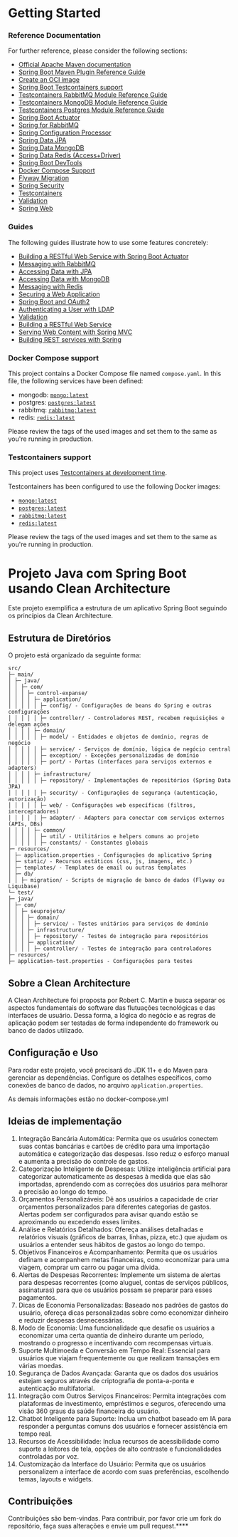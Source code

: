# Getting Started

### Reference Documentation
For further reference, please consider the following sections:

* [Official Apache Maven documentation](https://maven.apache.org/guides/index.html)
* [Spring Boot Maven Plugin Reference Guide](https://docs.spring.io/spring-boot/docs/3.2.5/maven-plugin/reference/html/)
* [Create an OCI image](https://docs.spring.io/spring-boot/docs/3.2.5/maven-plugin/reference/html/#build-image)
* [Spring Boot Testcontainers support](https://docs.spring.io/spring-boot/docs/3.2.5/reference/html/features.html#features.testing.testcontainers)
* [Testcontainers RabbitMQ Module Reference Guide](https://java.testcontainers.org/modules/rabbitmq/)
* [Testcontainers MongoDB Module Reference Guide](https://java.testcontainers.org/modules/databases/mongodb/)
* [Testcontainers Postgres Module Reference Guide](https://java.testcontainers.org/modules/databases/postgres/)
* [Spring Boot Actuator](https://docs.spring.io/spring-boot/docs/3.2.5/reference/htmlsingle/index.html#actuator)
* [Spring for RabbitMQ](https://docs.spring.io/spring-boot/docs/3.2.5/reference/htmlsingle/index.html#messaging.amqp)
* [Spring Configuration Processor](https://docs.spring.io/spring-boot/docs/3.2.5/reference/htmlsingle/index.html#appendix.configuration-metadata.annotation-processor)
* [Spring Data JPA](https://docs.spring.io/spring-boot/docs/3.2.5/reference/htmlsingle/index.html#data.sql.jpa-and-spring-data)
* [Spring Data MongoDB](https://docs.spring.io/spring-boot/docs/3.2.5/reference/htmlsingle/index.html#data.nosql.mongodb)
* [Spring Data Redis (Access+Driver)](https://docs.spring.io/spring-boot/docs/3.2.5/reference/htmlsingle/index.html#data.nosql.redis)
* [Spring Boot DevTools](https://docs.spring.io/spring-boot/docs/3.2.5/reference/htmlsingle/index.html#using.devtools)
* [Docker Compose Support](https://docs.spring.io/spring-boot/docs/3.2.5/reference/htmlsingle/index.html#features.docker-compose)
* [Flyway Migration](https://docs.spring.io/spring-boot/docs/3.2.5/reference/htmlsingle/index.html#howto.data-initialization.migration-tool.flyway)
* [Spring Security](https://docs.spring.io/spring-boot/docs/3.2.5/reference/htmlsingle/index.html#web.security)
* [Testcontainers](https://java.testcontainers.org/)
* [Validation](https://docs.spring.io/spring-boot/docs/3.2.5/reference/htmlsingle/index.html#io.validation)
* [Spring Web](https://docs.spring.io/spring-boot/docs/3.2.5/reference/htmlsingle/index.html#web)

### Guides
The following guides illustrate how to use some features concretely:

* [Building a RESTful Web Service with Spring Boot Actuator](https://spring.io/guides/gs/actuator-service/)
* [Messaging with RabbitMQ](https://spring.io/guides/gs/messaging-rabbitmq/)
* [Accessing Data with JPA](https://spring.io/guides/gs/accessing-data-jpa/)
* [Accessing Data with MongoDB](https://spring.io/guides/gs/accessing-data-mongodb/)
* [Messaging with Redis](https://spring.io/guides/gs/messaging-redis/)
* [Securing a Web Application](https://spring.io/guides/gs/securing-web/)
* [Spring Boot and OAuth2](https://spring.io/guides/tutorials/spring-boot-oauth2/)
* [Authenticating a User with LDAP](https://spring.io/guides/gs/authenticating-ldap/)
* [Validation](https://spring.io/guides/gs/validating-form-input/)
* [Building a RESTful Web Service](https://spring.io/guides/gs/rest-service/)
* [Serving Web Content with Spring MVC](https://spring.io/guides/gs/serving-web-content/)
* [Building REST services with Spring](https://spring.io/guides/tutorials/rest/)

### Docker Compose support
This project contains a Docker Compose file named `compose.yaml`.
In this file, the following services have been defined:

* mongodb: [`mongo:latest`](https://hub.docker.com/_/mongo)
* postgres: [`postgres:latest`](https://hub.docker.com/_/postgres)
* rabbitmq: [`rabbitmq:latest`](https://hub.docker.com/_/rabbitmq)
* redis: [`redis:latest`](https://hub.docker.com/_/redis)

Please review the tags of the used images and set them to the same as you're running in production.

### Testcontainers support

This project uses [Testcontainers at development time](https://docs.spring.io/spring-boot/docs/3.2.5/reference/html/features.html#features.testing.testcontainers.at-development-time).

Testcontainers has been configured to use the following Docker images:

* [`mongo:latest`](https://hub.docker.com/_/mongo)
* [`postgres:latest`](https://hub.docker.com/_/postgres)
* [`rabbitmq:latest`](https://hub.docker.com/_/rabbitmq)
* [`redis:latest`](https://hub.docker.com/_/redis)

Please review the tags of the used images and set them to the same as you're running in production.


# Projeto Java com Spring Boot usando Clean Architecture

Este projeto exemplifica a estrutura de um aplicativo Spring Boot seguindo os princípios da Clean Architecture.

## Estrutura de Diretórios

O projeto está organizado da seguinte forma:

```
src/
├─ main/
│ ├─ java/
│ │ ├─ com/
│ │ │ ├─ control-expanse/
│ │ │ │ ├─ application/
│ │ │ │ │ ├─ config/ - Configurações de beans do Spring e outras configurações
│ │ │ │ │ ├─ controller/ - Controladores REST, recebem requisições e delegam ações
│ │ │ │ ├─ domain/
│ │ │ │ │ ├─ model/ - Entidades e objetos de domínio, regras de negócio
│ │ │ │ │ ├─ service/ - Serviços de domínio, lógica de negócio central
│ │ │ │ │ ├─ exception/ - Exceções personalizadas de domínio
│ │ │ │ │ ├─ port/ - Portas (interfaces para serviços externos e adapters)
│ │ │ │ ├─ infrastructure/
│ │ │ │ │ ├─ repository/ - Implementações de repositórios (Spring Data JPA)
│ │ │ │ │ ├─ security/ - Configurações de segurança (autenticação, autorização)
│ │ │ │ │ ├─ web/ - Configurações web específicas (filtros, interceptadores)
│ │ │ │ │ ├─ adapter/ - Adapters para conectar com serviços externos (APIs, DBs)
│ │ │ │ ├─ common/
│ │ │ │ │ ├─ util/ - Utilitários e helpers comuns ao projeto
│ │ │ │ │ ├─ constants/ - Constantes globais
├─ resources/
│ ├─ application.properties - Configurações do aplicativo Spring
│ ├─ static/ - Recursos estáticos (css, js, imagens, etc.)
│ ├─ templates/ - Templates de email ou outras templates
│ ├─ db/
│ │ ├─ migration/ - Scripts de migração de banco de dados (Flyway ou Liquibase)
└─ test/
├─ java/
│ ├─ com/
│ │ ├─ seuprojeto/
│ │ │ ├─ domain/
│ │ │ │ ├─ service/ - Testes unitários para serviços de domínio
│ │ │ ├─ infrastructure/
│ │ │ │ ├─ repository/ - Testes de integração para repositórios
│ │ │ ├─ application/
│ │ │ │ ├─ controller/ - Testes de integração para controladores
├─ resources/
├─ application-test.properties - Configurações para testes
```

## Sobre a Clean Architecture

A Clean Architecture foi proposta por Robert C. Martin e busca separar os aspectos fundamentais do software das flutuações tecnológicas e das interfaces de usuário. Dessa forma, a lógica do negócio e as regras de aplicação podem ser testadas de forma independente do framework ou banco de dados utilizado.

## Configuração e Uso

Para rodar este projeto, você precisará do JDK 11+ e do Maven para gerenciar as dependências. Configure os detalhes específicos, como conexões de banco de dados, no arquivo `application.properties`.

As demais informações estão no docker-compose.yml

## Ideias de implementação
1. Integração Bancária Automática: Permita que os usuários conectem suas contas bancárias e cartões de crédito para uma importação automática e categorização das despesas. Isso reduz o esforço manual e aumenta a precisão do controle de gastos.
2. Categorização Inteligente de Despesas: Utilize inteligência artificial para categorizar automaticamente as despesas à medida que elas são importadas, aprendendo com as correções dos usuários para melhorar a precisão ao longo do tempo.
3. Orçamentos Personalizáveis: Dê aos usuários a capacidade de criar orçamentos personalizados para diferentes categorias de gastos. Alertas podem ser configurados para avisar quando estão se aproximando ou excedendo esses limites.
4. Análise e Relatórios Detalhados: Ofereça análises detalhadas e relatórios visuais (gráficos de barras, linhas, pizza, etc.) que ajudam os usuários a entender seus hábitos de gastos ao longo do tempo.
5. Objetivos Financeiros e Acompanhamento: Permita que os usuários definam e acompanhem metas financeiras, como economizar para uma viagem, comprar um carro ou pagar uma dívida.
6. Alertas de Despesas Recorrentes: Implemente um sistema de alertas para despesas recorrentes (como aluguel, contas de serviços públicos, assinaturas) para que os usuários possam se preparar para esses pagamentos.
7. Dicas de Economia Personalizadas: Baseado nos padrões de gastos do usuário, ofereça dicas personalizadas sobre como economizar dinheiro e reduzir despesas desnecessárias.
8. Modo de Economia: Uma funcionalidade que desafie os usuários a economizar uma certa quantia de dinheiro durante um período, mostrando o progresso e incentivando com recompensas virtuais.
9. Suporte Multimoeda e Conversão em Tempo Real: Essencial para usuários que viajam frequentemente ou que realizam transações em várias moedas.
10. Segurança de Dados Avançada: Garanta que os dados dos usuários estejam seguros através de criptografia de ponta-a-ponta e autenticação multifatorial.
11. Integração com Outros Serviços Financeiros: Permita integrações com plataformas de investimento, empréstimos e seguros, oferecendo uma visão 360 graus da saúde financeira do usuário.
12. Chatbot Inteligente para Suporte: Inclua um chatbot baseado em IA para responder a perguntas comuns dos usuários e fornecer assistência em tempo real.
13. Recursos de Acessibilidade: Inclua recursos de acessibilidade como suporte a leitores de tela, opções de alto contraste e funcionalidades controladas por voz.
14. Customização da Interface do Usuário: Permita que os usuários personalizem a interface de acordo com suas preferências, escolhendo temas, layouts e widgets.

## Contribuições

Contribuições são bem-vindas. Para contribuir, por favor crie um fork do repositório, faça suas alterações e envie um pull request.****
